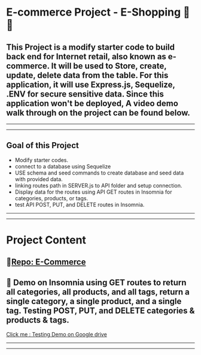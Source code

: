 # E-commerce Project - E-Shopping 🌟🌌
## This Project is a modify starter code to build back end for Internet retail, also known as e-commerce. It will be used to Store, create, update, delete data from the table. For this application, it will use Express.js, Sequelize, .ENV for secure sensitive data. Since this application won't be deployed, A video demo walk through on the project can be found below.
---
___
## Goal of this Project  
* Modify starter codes. 
* connect to a database using Sequelize
* USE schema and seed commands to create database and seed data with provided data. 
* linking routes path in SERVER.js to API folder and setup connection. 
* Display data for the routes using API GET routes in Insomnia for categories, products, or tags.
* test API POST, PUT, and DELETE routes in Insomnia. 
---
___

# Project Content

## 🌟[Repo: E-Commerce](https://github.com/Young-Chhay/My-E-Commerce "Github Page")

## 🌟 Demo on Insomnia using  GET routes to return all categories, all products, and all tags,  return a single category, a single product, and a single tag. Testing POST, PUT, and DELETE categories & products & tags.
[Click me : Testing Demo on Google drive](https://drive.google.com/uc?id=1X20Z4CrsLcY1wyxER8lFSZcgeX-L8cgL)


---
___